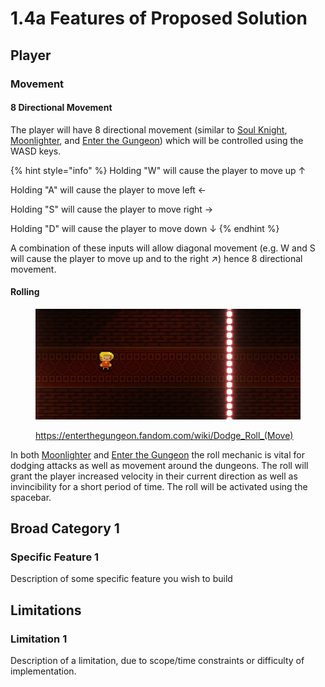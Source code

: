 # 1.4a Features of Proposed Solution

##

## Player

### Movement

#### 8 Directional Movement

The player will have 8 directional movement (similar to [Soul Knight](1.3-research-the-problem.md#soul-knight), [Moonlighter](1.3-research-the-problem.md#moonlighter), and [Enter the Gungeon](1.3-research-the-problem.md#enter-the-gungeon)) which will be controlled using the WASD keys.

{% hint style="info" %}
Holding "W" will cause the player to move up ↑

Holding "A" will cause the player to move left ←

Holding "S" will cause the player to move right →

Holding "D" will cause the player to move down ↓
{% endhint %}

A combination of these inputs will allow diagonal movement (e.g. W and S will cause the player to move up and to the right ↗) hence 8 directional movement.

#### Rolling

<figure><img src="../.gitbook/assets/Dodgeroll.webp" alt=""><figcaption><p><a href="https://enterthegungeon.fandom.com/wiki/Dodge_Roll_(Move)">https://enterthegungeon.fandom.com/wiki/Dodge_Roll_(Move)</a></p></figcaption></figure>

In both [Moonlighter](1.3-research-the-problem.md#moonlighter) and [Enter the Gungeon](1.3-research-the-problem.md#enter-the-gungeon) the roll mechanic is vital for dodging attacks as well as movement around the dungeons. The roll will grant the player increased velocity in their current direction as well as invincibility for a short period of time. The roll will be activated using the spacebar.

##

## Broad Category 1

### Specific Feature 1

Description of some specific feature you wish to build

## Limitations

### Limitation 1

Description of a limitation, due to scope/time constraints or difficulty of implementation.
